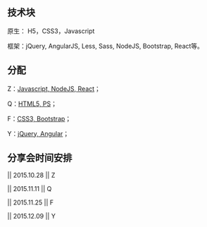 ## 技术块

原生： H5，CSS3，Javascript

框架：jQuery, AngularJS, Less, Sass, NodeJS, Bootstrap, React等。

## 分配

Z：[Javascript, NodeJS, React](https://github.com/zuaKevin/FrontEndTechSharingPlan/tree/master/Z "Zhang")；

Q：[HTML5, PS](https://github.com/zuaKevin/FrontEndTechSharingPlan/tree/master/Q "Qin")；

F：[CSS3, Bootstrap](https://github.com/zuaKevin/FrontEndTechSharingPlan/tree/master/F "Fu")；

Y：[jQuery, Angular](https://github.com/zuaKevin/FrontEndTechSharingPlan/tree/master/Y "Yan")；

## 分享会时间安排

|| 2015.10.28 || Z

|| 2015.11.11 || Q

|| 2015.11.25 || F

|| 2015.12.09 || Y

